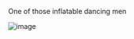 One of those inflatable dancing men

![image](https://cloud.githubusercontent.com/assets/11010268/21813400/b8a19c74-d71b-11e6-90e8-6a80380a30eb.png)

